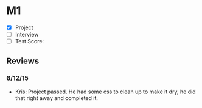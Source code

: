 # M1

- [x] Project 
- [ ] Interview
- [ ] Test Score: 

## Reviews

### 6/12/15
- Kris: Project passed. He had some css to clean up to make it dry, he did that right away and completed it.
